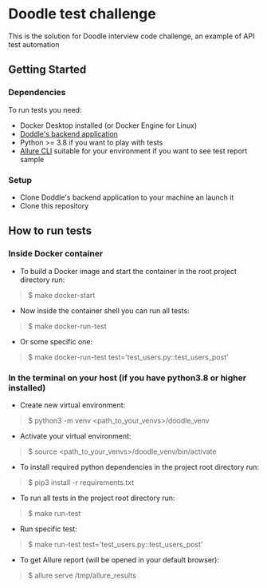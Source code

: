 # Doodle test challenge
This is the solution for Doodle interview code challenge, an example of API test automation

## Getting Started

### Dependencies
To run tests you need:
- Docker Desktop installed (or Docker Engine for Linux)
- [Doddle's backend application](https://github.com/DoodleScheduling/qa-backend-challenge)
- Python >= 3.8 if you want to play with tests
- [Allure CLI](https://docs.qameta.io/allure/#_installing_a_commandline) suitable for your environment if you want to see test report sample 

### Setup
- Clone Doddle's backend application to your machine an launch it
- Clone this repository

## How to run tests

### Inside Docker container
- To build a Docker image and start the container in the root project directory run:
>$ make docker-start
- Now inside the container shell you can run all tests:
>$ make docker-run-test
- Or some specific one:
>$ make docker-run-test test='test_users.py::test_users_post'

### In the terminal on your host (if you have python3.8 or higher installed)
- Create new virtual environment: 
>$ python3 -m venv <path_to_your_venvs>/doodle_venv
- Activate your virtual environment:
>$ source <path_to_your_venvs>/doodle_venv/bin/activate
- To install required python dependencies in the project root directory run:
>$ pip3 install -r requirements.txt
- To run all tests in the project root directory run:
>$ make run-test
- Run specific test:
>$ make run-test test='test_users.py::test_users_post'
- To get Allure report (will be opened in your default browser):
>$ allure serve /tmp/allure_results
